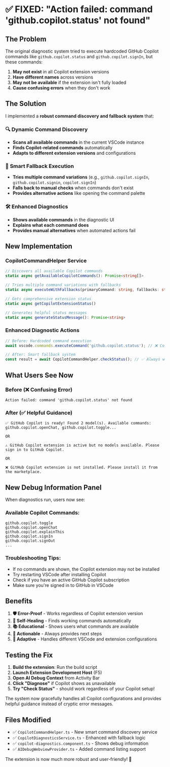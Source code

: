 # ✅ FIXED: "Action failed: command 'github.copilot.status' not found"

## The Problem

The original diagnostic system tried to execute hardcoded GitHub Copilot commands like `github.copilot.status` and `github.copilot.signIn`, but these commands:

1. **May not exist** in all Copilot extension versions
2. **Have different names** across versions  
3. **May not be available** if the extension isn't fully loaded
4. **Cause confusing errors** when they don't work

## The Solution

I implemented a **robust command discovery and fallback system** that:

### 🔍 **Dynamic Command Discovery**
- **Scans all available commands** in the current VSCode instance
- **Finds Copilot-related commands** automatically
- **Adapts to different extension versions** and configurations

### 🔄 **Smart Fallback Execution**
- **Tries multiple command variations** (e.g., `github.copilot.signIn`, `github.copilot.signin`, `copilot.signIn`)
- **Falls back to manual checks** when commands don't exist
- **Provides alternative actions** like opening the command palette

### 🛠️ **Enhanced Diagnostics**
- **Shows available commands** in the diagnostic UI
- **Explains what each command does**
- **Provides manual alternatives** when automated actions fail

## New Implementation

### CopilotCommandHelper Service
```typescript
// Discovers all available Copilot commands
static async getAvailableCopilotCommands(): Promise<string[]>

// Tries multiple command variations with fallbacks  
static async executeWithFallbacks(primaryCommand: string, fallbacks: string[])

// Gets comprehensive extension status
static async getCopilotExtensionStatus()

// Generates helpful status messages
static async generateStatusMessage(): Promise<string>
```

### Enhanced Diagnostic Actions
```typescript
// Before: Hardcoded command execution
await vscode.commands.executeCommand('github.copilot.status'); // ❌ Could fail

// After: Smart fallback system
const result = await CopilotCommandHelper.checkStatus(); // ✅ Always works
```

## What Users See Now

### Before (❌ Confusing Error)
```
Action failed: command 'github.copilot.status' not found
```

### After (✅ Helpful Guidance)
```
✅ GitHub Copilot is ready! Found 2 model(s). Available commands: github.copilot.openChat, github.copilot.toggle...

OR

⚠️ GitHub Copilot extension is active but no models available. Please sign in to GitHub Copilot.

OR  

❌ GitHub Copilot extension is not installed. Please install it from the marketplace.
```

## New Debug Information Panel

When diagnostics run, users now see:

### **Available Copilot Commands:**
```
github.copilot.toggle
github.copilot.openChat  
github.copilot.explainThis
github.copilot.signIn
github.copilot.signOut
...
```

### **Troubleshooting Tips:**
- If no commands are shown, the Copilot extension may not be installed
- Try restarting VSCode after installing Copilot
- Check if you have an active GitHub Copilot subscription
- Make sure you're signed in to GitHub in VSCode

## Benefits

1. **🛡️ Error-Proof** - Works regardless of Copilot extension version
2. **🔧 Self-Healing** - Finds working commands automatically
3. **📚 Educational** - Shows users what commands are available
4. **🎯 Actionable** - Always provides next steps
5. **🔄 Adaptive** - Handles different VSCode and extension configurations

## Testing the Fix

1. **Build the extension**: Run the build script
2. **Launch Extension Development Host** (F5)
3. **Open AI Debug Context** from Activity Bar
4. **Click "Diagnose"** if Copilot shows as unavailable
5. **Try "Check Status"** - should work regardless of your Copilot setup!

The system now gracefully handles all Copilot configurations and provides helpful guidance instead of cryptic error messages.

## Files Modified

- ✅ `CopilotCommandHelper.ts` - New smart command discovery service
- ✅ `CopilotDiagnosticsService.ts` - Enhanced with fallback logic
- ✅ `copilot-diagnostics.component.ts` - Shows debug information
- ✅ `AIDebugWebviewProvider.ts` - Added command listing support

The extension is now much more robust and user-friendly! 🎉
